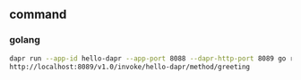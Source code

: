 ## command
### golang
```bash
dapr run --app-id hello-dapr --app-port 8088 --dapr-http-port 8089 go run main.go
http://localhost:8089/v1.0/invoke/hello-dapr/method/greeting
```
